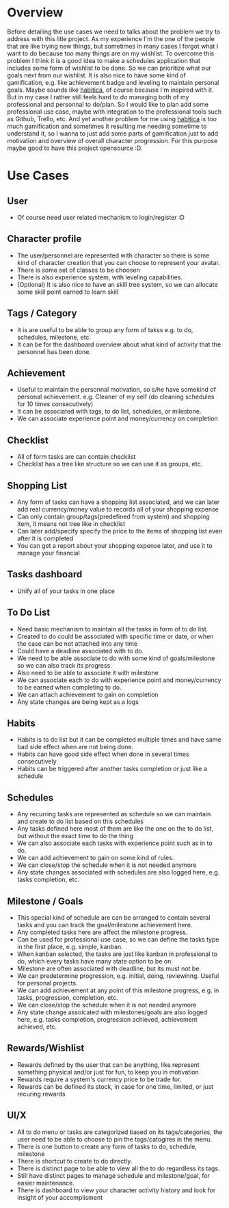 # Overview

Before detailing the use cases we need to talks about the problem we try to address with this litle project.
As my experience I'm the one of the people that are like trying new things, but sometimes in many cases I forgot what I want to do because too many things are on my wishlist.
To overcome this problem I think it is a good idea to make a schedules application that includes some form of wishlist to be done.
So we can prioritize what our goals next from our wishlist.
It is also nice to have some kind of gamification, e.g. like achievement badge and leveling to maintain personal goals.
Maybe sounds like [habitica](https://habitica.com/), of course because I'm inspired with it.
But in my case I rather still feels hard to do managing both of my professional and personnal to do/plan. So I would like to plan add some professional use case, maybe with integration to the professional tools such as Github, Trello, etc.
And yet another problem for me using [habitica](https://habitica.com/) is too much gamification and sometimes it resulting me needing sometime to understand it, so I wanna to just add some parts of gamification just to add motivation and overview of overall character progression.
For this purpose maybe good to have this project opensource :D.

# Use Cases

## User
- Of course need user related mechanism to login/register :D

## Character profile
- The user/personnel are represented with character so there is some kind of character creation that you can choose to represent your avatar.
- There is some set of classes to be choosen
- There is also experience system, with leveling capabilities.
- (Optional) It is also nice to have an skill tree system, so we can allocate some skill point earned to learn skill


## Tags / Category
- It is are useful to be able to group any form of takss e.g. to do, schedules, milestone, etc.
- It can be for the dashboard overview about what kind of activity that the personnel has been done.

## Achievement
- Useful to maintain the personnal motivation, so s/he have somekind of personal achievement. e.g. Cleaner of my self (do cleaning schedules for 10 times consecutively)
- It can be associated with tags, to do list, schedules, or milestone.
- We can associate experience point and money/currency on completion

## Checklist
- All of form tasks are can contain checklist
- Checklist has a tree like structure so we can use it as groups, etc.

## Shopping List
- Any form of tasks can have a shopping list associated, and we can later add real currency/money value to records all of your shopping expense
- Can only contain group/tags(predefined from system) and shopping item, it means not tree like in checklist
- Can later add/specify specify the price to the items of shopping list even after it is completed
- You can get a report about your shopping expense later, and use it to manage your financial 

## Tasks dashboard
- Unify all of your tasks in one place

## To Do List
- Need basic mechanism to maintain all the tasks in form of to do list.
- Created to do could be associated with specific time or date, or when the case can be not attached into any time
- Could have a deadline associated with to do.
- We need to be able associate to do with some kind of goals/milestone so we can also track its progress.
- Also need to be able to associate it with milestone
- We can associate each to do with experience point and money/currency to be earned when completing to do.
- We can attach achievement to gain on completion
- Any state changes are being kept as a logs

## Habits
- Habits is to do list but it can be completed multiple times and have same bad side effect when are not being done.
- Habits can have good side effect when done in several times consecutively
- Habits can be triggered after another tasks completion or just like a schedule

## Schedules
- Any recurring tasks are represented as schedule so we can maintain and create to do list based on this schedules
- Any tasks defined here most of them are like the one on the to do list, but without the exact time to do the thing
- We can also associate each tasks with experience point such as in to do.
- We can add achievement to gain on some kind of rules.
- We can close/stop the schedule when it is not needed anymore
- Any state changes associated with schedules are also logged here, e.g. tasks completion, etc.

## Milestone / Goals
- This special kind of schedule are can be arranged to contain several tasks and you can track the goal/milestone achievement here.
- Any completed tasks here are affect the milestone progress.
- Can be used for professional use case, so we can define the tasks type in the first place, e.g. simple, kanban.
- When kanban selected, the tasks are just like kanban in professional to do, which every tasks have many state option to be on.
- Milestone are often associated with deadline, but its must not be.
- We can predetermine progression, e.g. initial, doing, reviewinng. Useful for personal projects.
- We can add achievement at any point of this milestone progress, e.g. in tasks, progression, completion, etc.
- We can close/stop the schedule when it is not needed anymore
- Any state change assoicated with milestones/goals are also logged here, e.g. tasks completion, progression achieved, achievement achieved, etc.

## Rewards/Wishlist
- Rewards defined by the user that can be anything, like represent something physical and/or just for fun, to keep you in motivation
- Rewards require a system's currency price to be trade for.
- Rewards can be defined its stock, in case for one time, limited, or just recuring rewards


## UI/X
- All to do menu or tasks are categorized based on its tags/categories, the user need to be able to choose to pin the tags/catogires in the menu.
- There is one button to create any form of tasks to do, schedule, milestone
- There is shortcut to create to do directly.
- There is distinct page to be able to view all the to do regardless its tags.
- Still have distinct pages to manage schedule and milestone/goal, for easier maintenance.
- There is dashboard to view your character activity history and look for insight of your accomplisment